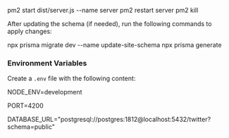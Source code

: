 pm2 start dist/server.js --name server
pm2 restart server
pm2 kill

After updating the schema (if needed), run the following commands to apply changes:

npx prisma migrate dev --name update-site-schema
npx prisma generate


### Environment Variables

Create a `.env` file with the following content:

NODE_ENV=development

PORT=4200

DATABASE_URL="postgresql://postgres:1812@localhost:5432/twitter?schema=public"
